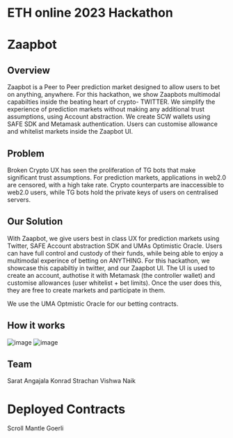 # ETH online 2023 Hackathon

# Zaapbot

## Overview

Zaapbot is a Peer to Peer prediction market designed to allow users to bet on anything, anywhere. For this hackathon, we show Zaapbots multimodal capabilties inside the beating heart of crypto- TWITTER. We simplify the experience of prediction markets without making any additional trust assumptions, using Account abstraction. We create SCW wallets using SAFE SDK and Metamask authentication. Users can customise allowance and whitelist markets inside the Zaapbot UI. 

## Problem

Broken Crypto UX has seen the proliferation of TG bots that make significant trust assumptions. For prediction markets, applications in web2.0 are censored, with a high take rate. Crypto counterparts are inaccessible to web2.0 users, while TG bots hold the private keys of users on centralised servers. 

## Our Solution 

With Zaapbot, we give users best in class UX for prediction markets using Twitter, SAFE Account abstraction SDK and UMAs Optimistic Oracle. Users can have full control and custody of their funds, while being able to enjoy a multimodal experince of betting on ANYTHING. For this hackathon, we showcase this capabiltiy in twitter, and our Zaapbot UI. The UI is used to create an account, authotise it with Metamask (the controller wallet) and customise allowances (user whitelist + bet limits). Once the user does this, they are free to create markets and participate in them. 

We use the UMA Optmistic Oracle for our betting contracts. 

## How it works

![image](https://github.com/EpsilonProtocol/eo2023hackathon/assets/60383339/fd7409ae-c428-4263-9f7e-e70d885805e6)
![image](https://github.com/EpsilonProtocol/eo2023hackathon/assets/60383339/54ec3058-042d-4c45-ab0e-2821591aba9c)


## Team 

Sarat Angajala 
Konrad Strachan
Vishwa Naik

# Deployed Contracts

Scroll
Mantle
Goerli

